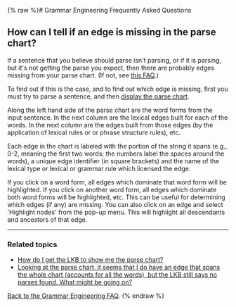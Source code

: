{% raw %}# Grammar Engineering Frequently Asked Questions

## How can I tell if an edge is missing in the parse chart?

If a sentence that you believe should parse isn't parsing, or if it is
parsing, but it's not getting the parse you expect, then there are
probably edges missing from your parse chart. (If not, see [this
FAQ](https://delph-in.github.io/docs/matrix/GeFaqRootFail).)

To find out if this is the case, and to find out which edge is missing,
first you must try to parse a sentence, and then [display the parse
chart](https://delph-in.github.io/docs/matrix/GeFaqShowChart).

Along the left hand side of the parse chart are the word forms from the
input sentence. In the next column are the lexical edges built for each
of the words. In the next column are the edges built from those edges
(by the application of lexical rules or or phrase structure rules), etc.

Each edge in the chart is labeled with the portion of the string it
spans (e.g., 0-2, meaning the first two words; the numbers label the
spaces around the words), a unique edge identifier (in square brackets)
and the name of the lexical type or lexical or grammar rule which
licensed the edge.

If you click on a word form, all edges which dominate that word form
will be highlighted. If you click on another word form, all edges which
dominate both word forms will be highlighted, etc. This can be useful
for determining which edges (if any) are missing. You can also click on
an edge and select 'Highlight nodes' from the pop-up menu. This will
highlight all descendants and ancestors of that edge.

* * *

### Related topics

- [How do I get the LKB to show me the parse chart?](https://delph-in.github.io/docs/matrix/GeFaqShowChart)
- [Looking at the parse chart, it seems that I do have an edge that
spans the whole chart (accounts for all the words), but the LKB
still says no parses found. What might be going on?](https://delph-in.github.io/docs/matrix/GeFaqRootFail)

[Back to the Grammar Engineering FAQ](https://delph-in.github.io/docs/matrix/GrammarEngineeringFAQ).
<update date omitted for speed>{% endraw %}